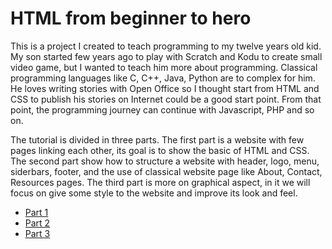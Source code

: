 # HTML from beginner to hero

This is a project I created to teach programming to my twelve years old kid. My son started few years ago to play with Scratch and Kodu to create small video game, but I wanted to teach him more about programming. Classical programming languages like C, C++, Java, Python are to complex for him. He loves writing stories with Open Office so I thought start from HTML and CSS to publish his stories on Internet could be a good start point. From that point, the programming journey can continue with Javascript, PHP and so on.

The tutorial is divided in three parts. The first part is a website with few pages linking each other, its goal is to show the basic of HTML and CSS. The second part show how to structure a website with header, logo, menu, siderbars, footer, and the use of classical website page like About, Contact, Resources pages. The third part is more on graphical aspect, in it we will focus on give some style to the website and improve its look and feel.

* [Part 1](https://github.com/sasadangelo/html-hero/tree/master/part-1)
* [Part 2](https://github.com/sasadangelo/html-hero/tree/master/part-2)
* [Part 3](https://github.com/sasadangelo/html-hero/tree/master/part-3)
